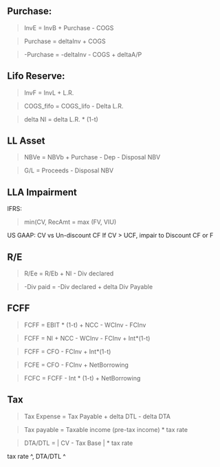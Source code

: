 
Purchase:
--------------------
 > InvE = InvB + Purchase - COGS

 > Purchase = deltaInv + COGS

 > -Purchase = -deltaInv - COGS + deltaA/P

Lifo Reserve:
--------------------
 > InvF = InvL + L.R.

 > COGS_fifo = COGS_lifo - Delta L.R.

 > delta NI = delta L.R. * (1-t)

LL Asset
--------------------
 > NBVe = NBVb + Purchase - Dep - Disposal NBV

 > G/L = Proceeds - Disposal NBV

LLA Impairment
-----------------------
IFRS:  
>  min(CV, RecAmt = max (FV, VIU)

US GAAP:
  CV vs Un-discount CF
If CV > UCF, impair to Discount CF or F


R/E
------------------------------
 > R/Ee =  R/Eb + NI - Div declared

 > -Div paid = -Div declared + delta Div Payable

FCFF
------------------------------
 > FCFF = EBIT * (1-t) + NCC - WCInv - FCInv

  > FCFF = NI + NCC - WCInv - FCInv + Int*(1-t)

 > FCFF = CFO              - FCInv + Int*(1-t)

 > FCFE = CFO - FCInv + NetBorrowing

 > FCFC = FCFF - Int * (1-t) + NetBorrowing

Tax
--------------------------
> Tax Expense = Tax Payable + delta DTL - delta DTA

> Tax payable = Taxable income (pre-tax income) * tax rate

> DTA/DTL = | CV - Tax Base | * tax rate

tax rate ^, DTA/DTL ^
